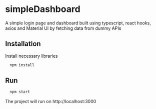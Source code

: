 
# simpleDashboard

A simple login page and dashboard built using typescript, react hooks, axios and Material UI by fetching data from dummy APIs


## Installation

Install necessary libraries

```bash
  npm install
```
    
## Run


```bash
  npm start
```

The project will run on http://localhost:3000